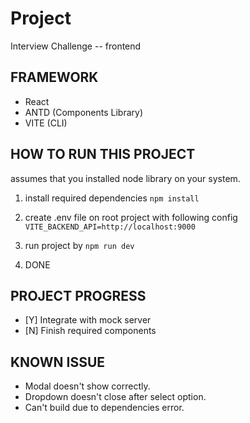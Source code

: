 # Project

Interview Challenge -- frontend

## FRAMEWORK

- React
- ANTD (Components Library)
- VITE (CLI)

## HOW TO RUN THIS PROJECT

assumes that you installed node library on your system.

1. install required dependencies ```npm install```

2. create .env file on root project with following config ```VITE_BACKEND_API=http://localhost:9000```

3. run project by ```npm run dev```

4. DONE

## PROJECT PROGRESS

- [Y] Integrate with mock server
- [N] Finish required components

## KNOWN ISSUE

- Modal doesn't show correctly.
- Dropdown doesn't close after select option.
- Can't build due to dependencies error.

